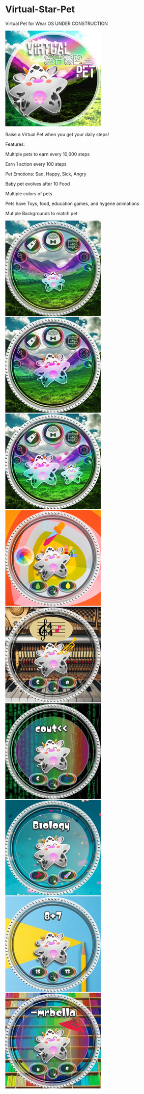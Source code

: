 # Virtual-Star-Pet
Virtual Pet for Wear OS
UNDER CONSTRUCTION

<img src="https://github.com/SarahBass/Virtual-Star-Pet/blob/main/promoart/VSPETIcon.png" width="300" height="300">

Raise a Virtual Pet when you get your daily steps!

Features:

Multiple pets to earn every 10,000 steps

Earn 1 action every 100 steps

Pet Emotions: Sad, Happy, Sick, Angry

Baby pet evolves after 10 Food

Multiple colors of pets

Pets have Toys, food, education games, and hygene animations

Mutiple Backgrounds to match pet

<img src="https://github.com/SarahBass/Virtual-Star-Pet/blob/main/promoart/Virtualpetexamples%208.png" width="300" height="300">

<img src="https://github.com/SarahBass/Virtual-Star-Pet/blob/main/promoart/Virtualpetexamples%209.png" width="300" height="300">

<img src="https://github.com/SarahBass/Virtual-Star-Pet/blob/main/promoart/Virtualpetexamples%2010.png" width="300" height="300">

<img src="https://github.com/SarahBass/Virtual-Star-Pet/blob/main/promoart/Virtualpetexamples%202.png" width="300" height="300">

<img src="https://github.com/SarahBass/Virtual-Star-Pet/blob/main/promoart/Virtualpetexamples%203.png" width="300" height="300">

<img src="https://github.com/SarahBass/Virtual-Star-Pet/blob/main/promoart/Virtualpetexamples%204.png" width="300" height="300">

<img src="https://github.com/SarahBass/Virtual-Star-Pet/blob/main/promoart/Virtualpetexamples%205.png" width="300" height="300">

<img src="https://github.com/SarahBass/Virtual-Star-Pet/blob/main/promoart/Virtualpetexamples%206.png" width="300" height="300">

<img src="https://github.com/SarahBass/Virtual-Star-Pet/blob/main/promoart/Virtualpetexamples%207.png" width="300" height="300">

